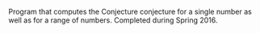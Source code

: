 Program that computes the Conjecture conjecture for a single number as well as 
for a range of numbers. Completed during Spring 2016.
